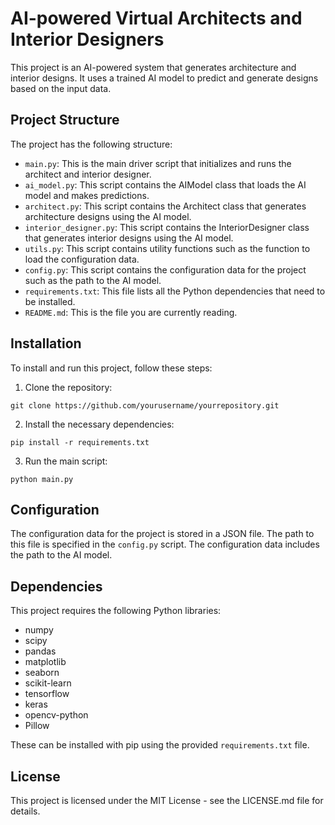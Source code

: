 # AI-powered Virtual Architects and Interior Designers

This project is an AI-powered system that generates architecture and interior designs. It uses a trained AI model to predict and generate designs based on the input data.

## Project Structure

The project has the following structure:

- `main.py`: This is the main driver script that initializes and runs the architect and interior designer.
- `ai_model.py`: This script contains the AIModel class that loads the AI model and makes predictions.
- `architect.py`: This script contains the Architect class that generates architecture designs using the AI model.
- `interior_designer.py`: This script contains the InteriorDesigner class that generates interior designs using the AI model.
- `utils.py`: This script contains utility functions such as the function to load the configuration data.
- `config.py`: This script contains the configuration data for the project such as the path to the AI model.
- `requirements.txt`: This file lists all the Python dependencies that need to be installed.
- `README.md`: This is the file you are currently reading.

## Installation

To install and run this project, follow these steps:

1. Clone the repository:
```
git clone https://github.com/yourusername/yourrepository.git
```
2. Install the necessary dependencies:
```
pip install -r requirements.txt
```
3. Run the main script:
```
python main.py
```

## Configuration

The configuration data for the project is stored in a JSON file. The path to this file is specified in the `config.py` script. The configuration data includes the path to the AI model.

## Dependencies

This project requires the following Python libraries:

- numpy
- scipy
- pandas
- matplotlib
- seaborn
- scikit-learn
- tensorflow
- keras
- opencv-python
- Pillow

These can be installed with pip using the provided `requirements.txt` file.

## License

This project is licensed under the MIT License - see the LICENSE.md file for details.
